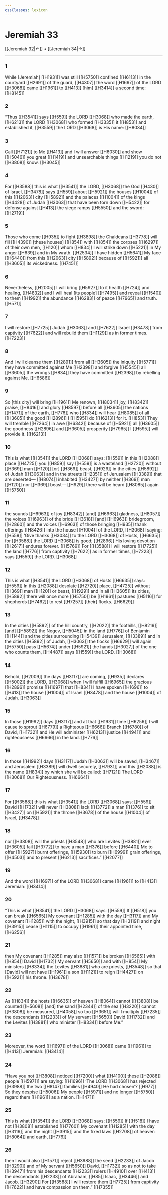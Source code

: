 ```yaml
---
cssClasses: lexicon
---
```


# Jeremiah 33

[[Jeremiah 32|←]] • [[Jeremiah 34|→]]

---

### 1
While [Jeremiah] [[H1931]] was still [[H5750]] confined [[H6113]] in the courtyard [[H2691]] of the guard, [[H4307]] the word [[H1697]] of the LORD [[H3068]] came [[H1961]] to [[H413]] [him] [[H3414]] a second time: [[H8145]]

### 2
“Thus [[H3541]] says [[H559]] the LORD [[H3068]] who made the earth, [[H6213]] the LORD [[H3068]] who formed [[H3335]] it [[H853]] and established it, [[H3559]] the LORD [[H3068]] is His name: [[H8034]]

### 3
Call [[H7121]] to Me [[H413]] and I will answer [[H6030]] and show [[H5046]] you  great [[H1419]] and unsearchable things [[H1219]] you do not [[H3808]] know. [[H3045]]

### 4
For [[H3588]] this is what [[H3541]] the LORD, [[H3068]] the God [[H430]] of Israel, [[H3478]] says [[H559]] about [[H5921]] the houses [[H1004]] of this [[H2063]] city [[H5892]] and the palaces [[H1004]] of the kings [[H4428]] of Judah [[H3063]] that have been torn down [[H5422]] for defense against [[H413]] the siege ramps [[H5550]] and the sword: [[H2719]]

### 5
Those who come [[H935]] to fight [[H3898]] the Chaldeans [[H3778]] will fill [[H4390]] [these houses] [[H854]] with [[H854]] the corpses [[H6297]] of their own men, [[H120]] whom [[H834]] I will strike down [[H5221]] in My anger [[H639]] and in My wrath. [[H2534]] I have hidden [[H5641]] My face [[H6440]] from this [[H2063]] city [[H5892]] because of [[H5921]] all [[H3605]] its wickedness. [[H7451]]

### 6
Nevertheless, [[H2005]] I will bring [[H5927]] to it  health [[H724]] and healing, [[H4832]] and I will heal [its people] [[H7495]] and reveal [[H1540]] to them [[H1992]] the abundance [[H6283]] of peace [[H7965]] and truth. [[H571]]

### 7
I will restore [[H7725]] Judah [[H3063]] and [[H7622]] Israel [[H3478]] from captivity [[H7622]] and will rebuild them [[H1129]] as in former times. [[H7223]]

### 8
And I will cleanse them [[H2891]] from all [[H3605]] the iniquity [[H5771]] they have committed against Me [[H2398]] and forgive [[H5545]] all [[H3605]] the wrongs [[H834]] they have committed [[H2398]] by rebelling against Me. [[H6586]]

### 9
So [this city] will bring [[H1961]] Me  renown, [[H8034]] joy, [[H8342]] praise, [[H8416]] and glory [[H8597]] before all [[H3605]] the nations [[H1471]] of the earth, [[H776]] who [[H834]] will hear [[H8085]] of all [[H3605]] the good [[H2896]] I [[H595]] do [[H6213]] for it. [[H853]] They will tremble [[H7264]] in awe [[H6342]] because of [[H5921]] all [[H3605]] the goodness [[H2896]] and [[H3605]] prosperity [[H7965]] I [[H595]] will provide it. [[H6213]]

### 10
This is what [[H3541]] the LORD [[H3068]] says: [[H559]] In this [[H2088]] place [[H4725]] you [[H859]] say [[H559]] is a wasteland [[H2720]] without [[H369]] man [[H120]] [or] [[H369]] beast, [[H929]] in the cities [[H5892]] of Judah [[H3063]] and in the streets [[H2351]] of Jerusalem [[H3389]] that are deserted— [[H8074]] inhabited [[H3427]] by neither [[H369]] man [[H120]] nor [[H369]] beast— [[H929]] there will be heard [[H8085]] again [[H5750]]

### 11
the sounds [[H6963]] of joy [[H8342]] [and] [[H6963]] gladness, [[H8057]] the voices [[H6963]] of the bride [[H3618]] [and] [[H6963]] bridegroom, [[H2860]] and the voices [[H6963]] of those bringing [[H935]] thank offerings [[H8426]] into the house [[H1004]] of the LORD, [[H3068]] saying: [[H559]] ‘Give thanks [[H3034]] to the LORD [[H3068]] of Hosts, [[H6635]] for [[H3588]] the LORD [[H3068]] is good; [[H2896]] His loving devotion [[H2617]] endures forever. [[H5769]] For [[H3588]] I will restore [[H7725]] the land [[H776]] from captivity [[H7622]] as in former times, [[H7223]] says [[H559]] the LORD. [[H3068]]

### 12
This is what [[H3541]] the LORD [[H3068]] of Hosts [[H6635]] says: [[H559]] In this [[H2088]] desolate [[H2720]] place, [[H4725]] without [[H369]] man [[H120]] or beast, [[H929]] and in all [[H3605]] its cities, [[H5892]] there will once more [[H5750]] be [[H1961]] pastures [[H5116]] for shepherds [[H7462]] to rest [[H7257]] [their] flocks. [[H6629]]

### 13
In the cities [[H5892]] of the hill country, [[H2022]] the foothills, [[H8219]] [and] [[H5892]] the Negev, [[H5045]] in the land [[H776]] of Benjamin [[H1144]] and the cities surrounding [[H5439]] Jerusalem, [[H3389]] and in the cities [[H5892]] of Judah, [[H3063]] the flocks [[H6629]] will again [[H5750]] pass [[H5674]] under [[H5921]] the hands [[H3027]] of the one who counts them, [[H4487]] says [[H559]] the LORD. [[H3068]]

### 14
Behold, [[H2009]] the days [[H3117]] are coming, [[H935]] declares [[H5002]] the LORD, [[H3068]] when I will fulfill [[H6965]] the gracious [[H2896]] promise [[H1697]] that [[H834]] I have spoken [[H1696]] to [[H413]] the house [[H1004]] of Israel [[H3478]] and the house [[H1004]] of Judah. [[H3063]]

### 15
In those [[H1992]] days [[H3117]] and at that [[H1931]] time [[H6256]] I will cause to sprout [[H6779]] a Righteous [[H6666]] Branch [[H6780]] of David, [[H1732]] and He will administer [[H6213]] justice [[H4941]] and righteousness [[H6666]] in the land. [[H776]]

### 16
In those [[H1992]] days [[H3117]] Judah [[H3063]] will be saved, [[H3467]] and Jerusalem [[H3389]] will dwell securely, [[H7931]] and this [[H2088]] is the name [[H834]] by which she will be called: [[H7121]] The LORD [[H3068]] Our Righteousness. [[H6664]]

### 17
For [[H3588]] this is what [[H3541]] the LORD [[H3068]] says: [[H559]] David [[H1732]] will never [[H3808]] lack [[H3772]] a man [[H376]] to sit [[H3427]] on [[H5921]] the throne [[H3678]] of the house [[H1004]] of Israel, [[H3478]]

### 18
nor [[H3808]] will the priests [[H3548]] who are Levites [[H3881]] ever [[H3605]] fail [[H3772]] to have a man [[H376]] before [[H6440]] Me to offer [[H5927]] burnt offerings, [[H5930]] to burn [[H6999]] grain offerings, [[H4503]] and to present [[H6213]] sacrifices.” [[H2077]]

### 19
And the word [[H1697]] of the LORD [[H3068]] came [[H1961]] to [[H413]] Jeremiah: [[H3414]]

### 20
“This is what [[H3541]] the LORD [[H3068]] says: [[H559]] If [[H518]] you can break [[H6565]] My covenant [[H1285]] with the day [[H3117]] and My covenant [[H1285]] with the night, [[H3915]] so that day [[H3119]] and night [[H3915]] cease [[H1115]] to occupy [[H1961]] their appointed time, [[H6256]]

### 21
then My covenant [[H1285]] may also [[H1571]] be broken [[H6565]] with [[H854]] David [[H1732]] My servant [[H5650]] and with [[H854]] My ministers [[H8334]] the Levites [[H3881]] who are priests, [[H3548]] so that [David] will not have [[H1961]] a son [[H1121]] to reign [[H4427]] on [[H5921]] his throne. [[H3678]]

### 22
As [[H834]] the hosts [[H6635]] of heaven [[H8064]] cannot [[H3808]] be counted [[H5608]] [and] the sand [[H2344]] of the sea [[H3220]] cannot [[H3808]] be measured, [[H4058]] so too [[H3651]] will I multiply [[H7235]] the descendants [[H2233]] of My servant [[H5650]] David [[H1732]] and the Levites [[H3881]] who minister [[H8334]] before Me.” 

### 23
Moreover, the word [[H1697]] of the LORD [[H3068]] came [[H1961]] to [[H413]] Jeremiah: [[H3414]]

### 24
“Have you not [[H3808]] noticed [[H7200]] what [[H4100]] these [[H2088]] people [[H5971]] are saying: [[H1696]] ‘The LORD [[H3068]] has rejected [[H3988]] the two [[H8147]] families [[H4940]] He had chosen’? [[H977]] So they despise [[H5006]] My people [[H5971]] and no longer [[H5750]] regard them [[H1961]] as a nation. [[H1471]]

### 25
This is what [[H3541]] the LORD [[H3068]] says: [[H559]] If [[H518]] I have not [[H3808]] established [[H7760]] My covenant [[H1285]] with the day [[H3119]] and the night [[H3915]] and the fixed laws [[H2708]] of heaven [[H8064]] and earth, [[H776]]

### 26
then I would also [[H1571]] reject [[H3988]] the seed [[H2233]] of Jacob [[H3290]] and of My servant [[H5650]] David, [[H1732]] so as not to take [[H3947]] from his descendants [[H2233]] rulers [[H4910]] over [[H413]] the descendants [[H2233]] of Abraham, [[H85]] Isaac, [[H3446]] and Jacob. [[H3290]] For [[H3588]] I will restore them [[H7725]] from captivity [[H7622]] and have compassion on them.” [[H7355]]

